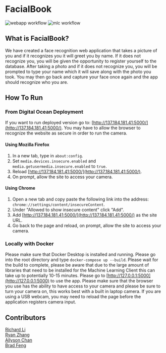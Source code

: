 # FacialBook

![webapp workflow](https://github.com/software-students-fall2023/4-containerized-app-exercise-sst4/actions/workflows/web-app.yml/badge.svg)
![mlc workflow](https://github.com/software-students-fall2023/4-containerized-app-exercise-sst4/actions/workflows/machine-learning-client.yml/badge.svg)

## What is FacialBook?

We have created a face recognition web application that takes a picture of you and if it recognizes you it will greet you by name. If it does not recognize you, you will be given the opportunity to register yourself to the database. After taking a photo and if it does not recognize you, you will be prompted to type your name which it will save along with the photo you took. You may then go back and capture your face once again and the app should recognize who you are.

## How To Run

### From Digital Ocean Deployment

If you want to run deployed version go to: [http://137.184.181.41:5000/](http://137.184.181.41:5000/). You may have to allow the browser to recognize the website as secure in order to run the camera.

#### Using Mozilla Firefox

1. In a new tab, type in `about:config`.
2. Set `media.devices.insecure.enabled` and `media.getusermedia.insecure.enabled` to `true`.
3. Reload [http://137.184.181.41:5000/](http://137.184.181.41:5000/).
4. On prompt, allow the site to access your camera.

#### Using Chrome

1. Open a new tab and copy paste the following link into the address: `chrome://settings/content/insecureContent`.
2. Under "Allowed to show insecure content" click "Add".
3. Add [http://137.184.181.41:5000/](http://137.184.181.41:5000/) as the site URL.
4. Go back to the page and reload, on prompt, allow the site to access your camera.

### Locally with Docker

Please make sure that Docker Desktop is installed and running.
Please go into the root directory and type `docker-compose up --build`.
Please wait for the build to complete, please be aware that due to the large amount of libraries that need to be installed for the Machine Learning Client this can take up to potentially 10-15 minutes.
Please go to [http://127.0.0.1:5000](http://127.0.0.1:5000) to use the app.
Please make sure that the browser you use has the ability to have access to your camera and please be sure to turn your camera on, this works best with a built in laptop camera. If you are using a USB webcam, you may need to reload the page before the application registers camera input.

## Contributors

[Richard Li](https://github.com/Silver1793) \
[Ryan Zhang](https://github.com/CouriersRyan) \
[Allyson Chan](https://github.com/tinybitofheaven) \
[Brad Feng](https://github.com/BradFeng02)
